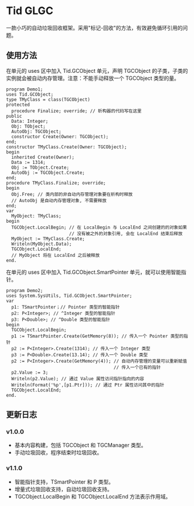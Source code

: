 # Tid GLGC

一款小巧的自动垃圾回收框架。采用"标记-回收"的方法，有效避免循环引用的问题。

## 使用方法

在单元的 uses 区中加入 Tid.GCObject 单元，声明 TGCObject 的子类，子类的实例就会被自动内存管理。注意：不能手动释放一个 TGCObject 类型的量。

```Delphi
program Demo1;
uses Tid.GCObject;
type TMyClass = class(TGCObject)
protected
  procedure Finalize; override; // 析构器的代码写在这里
public
  Data: Integer;
  Obj: TObject;
  AutoObj: TGCObject;
  constructor Create(Owner: TGCObject);
end;
constructor TMyClass.Create(Owner: TGCObject);
begin
  inherited Create(Owner);
  Data := 1314;
  Obj := TObject.Create;
  AutoObj := TGCObject.Create;
end;
procedure TMyClass.Finalize; override;
begin
  Obj.Free; // 类内部的非自动内存管理对象要在析构时释放
  // AutoObj 是自动内存管理对象, 不需要释放
end;
var
  MyObject: TMyClass;
begin
  TGCObject.LocalBegin; // 在 LocalBegin 与 LocalEnd 之间创建的的对象如果
                        // 没有被之外的对象引用, 会在 LocalEnd 结束后释放
  MyObject := TMyClass.Create;
  Writeln(MyObject.Data);
  TGCObject.LocalEnd;
  // MyObject 将在 LocalEnd 之后被释放
end.
```

在单元的 uses 区中加入 Tid.GCObject.SmartPointer 单元，就可以使用智能指针。

```Delphi
program Demo2;
uses System.SysUtils, Tid.GCObject.SmartPointer;
var
  p1: TSmartPointer；// Pointer 类型的智能指针
  p2: P<Integer>; // ^Integer 类型的智能指针
  p3: P<Double>; // ^Double 类型的智能指针
begin
  TGCObject.LocalBegin;
  p1 := TSmartPointer.Create(GetMemory(8)); // 传入一个 Pointer 类型的指针
  p2 := P<Integer>.Create(1314); // 传入一个 Integer 类型
  p3 := P<Double>.Create(13.14); // 传入一个 Double 类型
  p2 := P<Integer>.Create(GetMemory(4)); // 自动内存管理的变量可以重新赋值
                                         // 传入一个已有的指针
  p2.Value := 3;
  Writeln(p2.Value); // 通过 Value 属性访问指针指向的内容
  Writeln(Format('%p',[p1.Ptr])); // 通过 Ptr 属性访问其中的指针
  TGCObject.LocalEnd;
end.
```

## 更新日志

### v1.0.0
 - 基本内容构建，包括 TGCObject 和 TGCManager 类型。
 - 手动垃圾回收，程序结束时垃圾回收。
 
### v1.1.0
 - 智能指针支持，TSmartPointer 和 P<T> 类型。
 - 增量式垃圾回收支持，自动垃圾回收支持。
 - TGCObject.LocalBegin 和 TGCObject.LocalEnd 方法表示作用域。